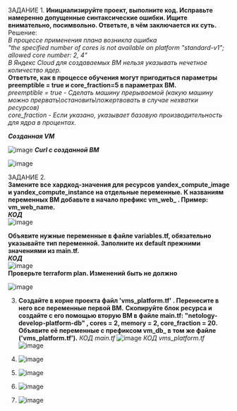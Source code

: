 ЗАДАНИЕ 1.
**Инициализируйте проект, выполните код. Исправьте намеренно допущенные синтаксические ошибки. Ищите внимательно, посимвольно. Ответьте, в чём заключается их суть.**  
Решение:  
 _В процессе применения плана возникла ошибка  
   "the specified number of cores is not available on platform "standard-v1"; allowed core number: 2, 4"  
  В Яндекс Cloud для создаваемых ВМ нельзя указывать нечетное количество ядер._  
  **Ответьте, как в процессе обучения могут пригодиться параметры preemptible = true и core_fraction=5 в параметрах ВМ.**  
  _preemptible = true - Сделать машину прерываемой (какую машину можно прервать\остановить\пожертвовать в случае нехватки ресурсов)  
 core_fraction - Если указано, указывает базовую производительность для ядра в процентах._  
  
 **_Созданная VM_**
    
   ![image](https://github.com/Plakhoff/devops-netology/assets/110332753/1d1cd7ad-9e74-4eae-b9f8-37633a018f82)
    **_Curl с созданной ВМ_**  
    
  ![image](https://github.com/Plakhoff/devops-netology/assets/110332753/971fb455-d3a0-4b2c-940b-22ded06fd528)


ЗАДАНИЕ 2.  
**Замените все хардкод-значения для ресурсов yandex_compute_image и yandex_compute_instance на отдельные переменные. К названиям переменных ВМ добавьте в начало префикс vm_web_ . Пример: vm_web_name.**  
_**КОД**_  
![image](https://github.com/Plakhoff/devops-netology/assets/110332753/d24b1384-f5d2-4a0a-a9db-c861fb1b02f0)  

 **Объявите нужные переменные в файле variables.tf, обязательно указывайте тип переменной. Заполните их default прежними значениями из main.tf.**  
 _**КОД**_  
 ![image](https://github.com/Plakhoff/devops-netology/assets/110332753/4222f572-70f7-430e-85b6-dd93dae226f7)  
 **Проверьте terraform plan. Изменений быть не должно**  
 
 ![image](https://github.com/Plakhoff/devops-netology/assets/110332753/862701ed-ca31-4743-8a5a-6b44e2aa7c54)

3. **Создайте в корне проекта файл 'vms_platform.tf' . Перенесите в него все переменные первой ВМ.**
   **Скопируйте блок ресурса и создайте с его помощью вторую ВМ в файле main.tf: "netology-develop-platform-db" , cores  = 2, memory = 2, core_fraction = 20. Объявите её переменные с префиксом vm_db_ в том же файле ('vms_platform.tf').**
      _КОД main.tf_
   ![image](https://github.com/Plakhoff/devops-netology/assets/110332753/c6659e8c-76b8-4e25-9d24-67291491cb3f)
   _КОД vms_platform.tf_
   ![image](https://github.com/Plakhoff/devops-netology/assets/110332753/996e5196-ae42-4dee-9e85-3865ef57c503)
   


7. ![image](https://github.com/Plakhoff/devops-netology/assets/110332753/463c0a75-f2bd-4992-b716-8d8a79e8f90a)
8. ![image](https://github.com/Plakhoff/devops-netology/assets/110332753/003a7dfa-f6cc-4751-8ee1-968da5ac2e0f)
9. ![image](https://github.com/Plakhoff/devops-netology/assets/110332753/526d6973-262d-4f52-be5f-39bb24662265)
10. ![image](https://github.com/Plakhoff/devops-netology/assets/110332753/6cfe557f-bf7d-4769-bd94-ddfef0f76f0c)
   






  


